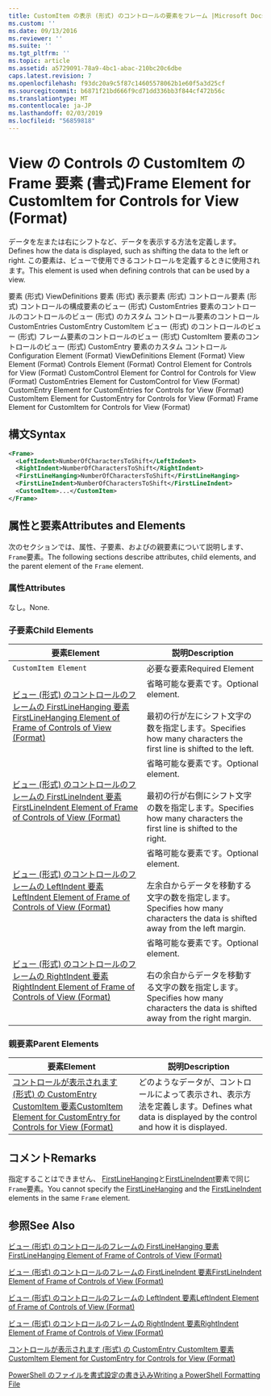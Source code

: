 ```yaml
---
title: CustomItem の表示 (形式) のコントロールの要素をフレーム |Microsoft Docs
ms.custom: ''
ms.date: 09/13/2016
ms.reviewer: ''
ms.suite: ''
ms.tgt_pltfrm: ''
ms.topic: article
ms.assetid: a5729091-78a9-4bc1-abac-210bc20c6dbe
caps.latest.revision: 7
ms.openlocfilehash: f93dc20a9c5f87c14605578062b1e60f5a3d25cf
ms.sourcegitcommit: b6871f21bd666f9cd71dd336bb3f844cf472b56c
ms.translationtype: MT
ms.contentlocale: ja-JP
ms.lasthandoff: 02/03/2019
ms.locfileid: "56859818"
---
```

# <a name="frame-element-for-customitem-for-controls-for-view-format"></a><span data-ttu-id="42bf7-102">View の Controls の CustomItem の Frame 要素 (書式)</span><span class="sxs-lookup"><span data-stu-id="42bf7-102">Frame Element for CustomItem for Controls for View (Format)</span></span>

<span data-ttu-id="42bf7-103">データを左または右にシフトなど、データを表示する方法を定義します。</span><span class="sxs-lookup"><span data-stu-id="42bf7-103">Defines how the data is displayed, such as shifting the data to the left or right.</span></span> <span data-ttu-id="42bf7-104">この要素は、ビューで使用できるコントロールを定義するときに使用されます。</span><span class="sxs-lookup"><span data-stu-id="42bf7-104">This element is used when defining controls that can be used by a view.</span></span>

<span data-ttu-id="42bf7-105">要素 (形式) ViewDefinitions 要素 (形式) 表示要素 (形式) コントロール要素 (形式) コントロールの構成要素のビュー (形式) CustomEntries 要素のコントロールのコントロールのビュー (形式) のカスタム コントロール要素のコントロールCustomEntries CustomEntry CustomItem ビュー (形式) のコントロールのビュー (形式) フレーム要素のコントロールのビュー (形式) CustomItem 要素のコントロールのビュー (形式) CustomEntry 要素のカスタム コントロール</span><span class="sxs-lookup"><span data-stu-id="42bf7-105">Configuration Element (Format) ViewDefinitions Element (Format) View Element (Format) Controls Element (Format) Control Element for Controls for View (Format) CustomControl Element for Control for Controls for View (Format) CustomEntries Element for CustomControl for View (Format) CustomEntry Element for CustomEntries for Controls for View (Format) CustomItem Element for CustomEntry for Controls for View (Format) Frame Element for CustomItem for Controls for View (Format)</span></span>

## <a name="syntax"></a><span data-ttu-id="42bf7-106">構文</span><span class="sxs-lookup"><span data-stu-id="42bf7-106">Syntax</span></span>

```xml
<Frame>
  <LeftIndent>NumberOfCharactersToShift</LeftIndent>
  <RightIndent>NumberOfCharactersToShift</RightIndent>
  <FirstLineHanging>NumberOfCharactersToShift</FirstLineHanging>
  <FirstLineIndent>NumberOfCharactersToShift</FirstLineIndent>
  <CustomItem>...</CustomItem>
</Frame>
```

## <a name="attributes-and-elements"></a><span data-ttu-id="42bf7-107">属性と要素</span><span class="sxs-lookup"><span data-stu-id="42bf7-107">Attributes and Elements</span></span>

<span data-ttu-id="42bf7-108">次のセクションでは、属性、子要素、およびの親要素について説明します、`Frame`要素。</span><span class="sxs-lookup"><span data-stu-id="42bf7-108">The following sections describe attributes, child elements, and the parent element of the `Frame` element.</span></span>

### <a name="attributes"></a><span data-ttu-id="42bf7-109">属性</span><span class="sxs-lookup"><span data-stu-id="42bf7-109">Attributes</span></span>

<span data-ttu-id="42bf7-110">なし。</span><span class="sxs-lookup"><span data-stu-id="42bf7-110">None.</span></span>

### <a name="child-elements"></a><span data-ttu-id="42bf7-111">子要素</span><span class="sxs-lookup"><span data-stu-id="42bf7-111">Child Elements</span></span>

|<span data-ttu-id="42bf7-112">要素</span><span class="sxs-lookup"><span data-stu-id="42bf7-112">Element</span></span>|<span data-ttu-id="42bf7-113">説明</span><span class="sxs-lookup"><span data-stu-id="42bf7-113">Description</span></span>|
|-------------|-----------------|
|`CustomItem Element`|<span data-ttu-id="42bf7-114">必要な要素</span><span class="sxs-lookup"><span data-stu-id="42bf7-114">Required Element</span></span>|
|[<span data-ttu-id="42bf7-115">ビュー (形式) のコントロールのフレームの FirstLineHanging 要素</span><span class="sxs-lookup"><span data-stu-id="42bf7-115">FirstLineHanging Element of Frame of Controls of View (Format)</span></span>](./firstlinehanging-element-for-frame-for-controls-for-view-format.md)|<span data-ttu-id="42bf7-116">省略可能な要素です。</span><span class="sxs-lookup"><span data-stu-id="42bf7-116">Optional element.</span></span><br /><br /> <span data-ttu-id="42bf7-117">最初の行が左にシフト文字の数を指定します。</span><span class="sxs-lookup"><span data-stu-id="42bf7-117">Specifies how many characters the first line is shifted to the left.</span></span>|
|[<span data-ttu-id="42bf7-118">ビュー (形式) のコントロールのフレームの FirstLineIndent 要素</span><span class="sxs-lookup"><span data-stu-id="42bf7-118">FirstLineIndent Element of Frame of Controls of View (Format)</span></span>](./firstlineindent-element-for-frame-for-controls-for-view-format.md)|<span data-ttu-id="42bf7-119">省略可能な要素です。</span><span class="sxs-lookup"><span data-stu-id="42bf7-119">Optional element.</span></span><br /><br /> <span data-ttu-id="42bf7-120">最初の行が右側にシフト文字の数を指定します。</span><span class="sxs-lookup"><span data-stu-id="42bf7-120">Specifies how many characters the first line is shifted to the right.</span></span>|
|[<span data-ttu-id="42bf7-121">ビュー (形式) のコントロールのフレームの LeftIndent 要素</span><span class="sxs-lookup"><span data-stu-id="42bf7-121">LeftIndent Element of Frame of Controls of View (Format)</span></span>](./leftindent-element-for-frame-for-controls-for-view-format.md)|<span data-ttu-id="42bf7-122">省略可能な要素です。</span><span class="sxs-lookup"><span data-stu-id="42bf7-122">Optional element.</span></span><br /><br /> <span data-ttu-id="42bf7-123">左余白からデータを移動する文字の数を指定します。</span><span class="sxs-lookup"><span data-stu-id="42bf7-123">Specifies how many characters the data is shifted away from the left margin.</span></span>|
|[<span data-ttu-id="42bf7-124">ビュー (形式) のコントロールのフレームの RightIndent 要素</span><span class="sxs-lookup"><span data-stu-id="42bf7-124">RightIndent Element of Frame of Controls of View (Format)</span></span>](./rightindent-element-for-frame-for-controls-for-view-format.md)|<span data-ttu-id="42bf7-125">省略可能な要素です。</span><span class="sxs-lookup"><span data-stu-id="42bf7-125">Optional element.</span></span><br /><br /> <span data-ttu-id="42bf7-126">右の余白からデータを移動する文字の数を指定します。</span><span class="sxs-lookup"><span data-stu-id="42bf7-126">Specifies how many characters the data is shifted away from the right margin.</span></span>|

### <a name="parent-elements"></a><span data-ttu-id="42bf7-127">親要素</span><span class="sxs-lookup"><span data-stu-id="42bf7-127">Parent Elements</span></span>

|<span data-ttu-id="42bf7-128">要素</span><span class="sxs-lookup"><span data-stu-id="42bf7-128">Element</span></span>|<span data-ttu-id="42bf7-129">説明</span><span class="sxs-lookup"><span data-stu-id="42bf7-129">Description</span></span>|
|-------------|-----------------|
|[<span data-ttu-id="42bf7-130">コントロールが表示されます (形式) の CustomEntry CustomItem 要素</span><span class="sxs-lookup"><span data-stu-id="42bf7-130">CustomItem Element for CustomEntry for Controls for View (Format)</span></span>](./customitem-element-for-customentry-for-controls-for-view-format.md)|<span data-ttu-id="42bf7-131">どのようなデータが、コントロールによって表示され、表示方法を定義します。</span><span class="sxs-lookup"><span data-stu-id="42bf7-131">Defines what data is displayed by the control and how it is displayed.</span></span>|

## <a name="remarks"></a><span data-ttu-id="42bf7-132">コメント</span><span class="sxs-lookup"><span data-stu-id="42bf7-132">Remarks</span></span>

<span data-ttu-id="42bf7-133">指定することはできません、 [FirstLineHanging](./firstlinehanging-element-for-frame-for-controls-for-view-format.md)と[FirstLineIndent](./firstlineindent-element-for-frame-for-controls-for-view-format.md)要素で同じ`Frame`要素。</span><span class="sxs-lookup"><span data-stu-id="42bf7-133">You cannot specify the [FirstLineHanging](./firstlinehanging-element-for-frame-for-controls-for-view-format.md) and the [FirstLineIndent](./firstlineindent-element-for-frame-for-controls-for-view-format.md) elements in the same `Frame` element.</span></span>

## <a name="see-also"></a><span data-ttu-id="42bf7-134">参照</span><span class="sxs-lookup"><span data-stu-id="42bf7-134">See Also</span></span>

[<span data-ttu-id="42bf7-135">ビュー (形式) のコントロールのフレームの FirstLineHanging 要素</span><span class="sxs-lookup"><span data-stu-id="42bf7-135">FirstLineHanging Element of Frame of Controls of View (Format)</span></span>](./firstlinehanging-element-for-frame-for-controls-for-view-format.md)

[<span data-ttu-id="42bf7-136">ビュー (形式) のコントロールのフレームの FirstLineIndent 要素</span><span class="sxs-lookup"><span data-stu-id="42bf7-136">FirstLineIndent Element of Frame of Controls of View (Format)</span></span>](./firstlineindent-element-for-frame-for-controls-for-view-format.md)

[<span data-ttu-id="42bf7-137">ビュー (形式) のコントロールのフレームの LeftIndent 要素</span><span class="sxs-lookup"><span data-stu-id="42bf7-137">LeftIndent Element of Frame of Controls of View (Format)</span></span>](./leftindent-element-for-frame-for-controls-for-view-format.md)

[<span data-ttu-id="42bf7-138">ビュー (形式) のコントロールのフレームの RightIndent 要素</span><span class="sxs-lookup"><span data-stu-id="42bf7-138">RightIndent Element of Frame of Controls of View (Format)</span></span>](./rightindent-element-for-frame-for-controls-for-view-format.md)

[<span data-ttu-id="42bf7-139">コントロールが表示されます (形式) の CustomEntry CustomItem 要素</span><span class="sxs-lookup"><span data-stu-id="42bf7-139">CustomItem Element for CustomEntry for Controls for View (Format)</span></span>](./customitem-element-for-customentry-for-controls-for-view-format.md)

[<span data-ttu-id="42bf7-140">PowerShell のファイルを書式設定の書き込み</span><span class="sxs-lookup"><span data-stu-id="42bf7-140">Writing a PowerShell Formatting File</span></span>](./writing-a-powershell-formatting-file.md)
